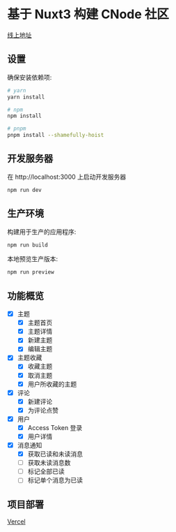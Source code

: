 # 基于 Nuxt3 构建 CNode 社区

[线上地址](https://nuxt-cnode.gusaifei.com)

## 设置

确保安装依赖项:

```bash
# yarn
yarn install

# npm
npm install

# pnpm
pnpm install --shamefully-hoist
```

## 开发服务器

在 http://localhost:3000 上启动开发服务器

```bash
npm run dev
```

## 生产环境

构建用于生产的应用程序:

```bash
npm run build
```

本地预览生产版本:

```bash
npm run preview
```

## 功能概览

- [x] 主题
  - [x] 主题首页
  - [x] 主题详情
  - [x] 新建主题
  - [x] 编辑主题
- [x] 主题收藏
  - [x] 收藏主题
  - [x] 取消主题
  - [x] 用户所收藏的主题
- [x] 评论
  - [x] 新建评论
  - [x] 为评论点赞
- [x] 用户
  - [x] Access Token 登录
  - [x] 用户详情
- [x] 消息通知
  - [x] 获取已读和未读消息
  - [ ] 获取未读消息数
  - [ ] 标记全部已读
  - [ ] 标记单个消息为已读

## 项目部署

[Vercel](https://vercel.com/dashboard)
